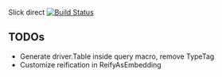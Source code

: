 Slick direct [![Build Status](https://travis-ci.org/slick-direct/slick-direct.png?branch=master)](https://travis-ci.org/slick-direct/slick-direct)

TODOs
-----

* Generate driver.Table inside query macro, remove TypeTag
* Customize reification in ReifyAsEmbedding
